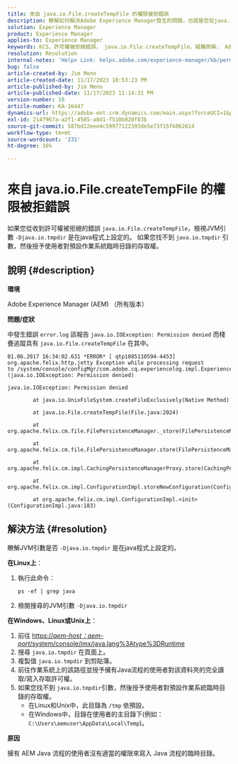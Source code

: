 ```yaml
---
title: 來自 java.io.File.createTempFile 的權限被拒錯誤
description: 瞭解如何解決Adobe Experience Manager發生的問題，也就是您從java.io.File.createTempFile收到許可權被拒的錯誤。
solution: Experience Manager
product: Experience Manager
applies-to: Experience Manager
keywords: KCS，許可權被拒絕錯誤， java.io.File.createTempFile，疑難排解， Adobe Experience Manager， AEM
resolution: Resolution
internal-notes: 'Helpx Link: helpx.adobe.com/experience-manager/kb/permission_denied_error_from_java_io_file.html'
bug: false
article-created-by: Jim Menn
article-created-date: 11/17/2023 10:53:23 PM
article-published-by: Jim Menn
article-published-date: 11/17/2023 11:14:31 PM
version-number: 10
article-number: KA-16447
dynamics-url: https://adobe-ent.crm.dynamics.com/main.aspx?forceUCI=1&pagetype=entityrecord&etn=knowledgearticle&id=d26c9815-9c85-ee11-8179-6045bd006268
exl-id: 2147967a-a2f1-4585-a8d1-f510b020f83b
source-git-commit: 587bd12eee4c59977122393de5e73f15f6062614
workflow-type: tm+mt
source-wordcount: '231'
ht-degree: 16%

---
```


# 來自 java.io.File.createTempFile 的權限被拒錯誤


如果您從收到許可權被拒絕的錯誤 `java.io.File.createTempFile`，檢視JVM引數 `-Djava.io.tmpdir` 是在java程式上設定的。 如果您找不到 `java.io.tmpdir` 引數，然後授予使用者對預設作業系統臨時目錄的存取權。

## 說明 {#description}


<b>環境</b>

Adobe Experience Manager (AEM) （所有版本）

<b>問題/症狀</b>

中發生錯誤 `error.log` 該報告 `java.io.IOException: Permission denied` 而棧疊追蹤具有 `java.io.File.createTempFile` 在其中。




```
01.06.2017 16:34:02.631 *ERROR* [ qtp1085110594-4453]  org.apache.felix.http.jetty Exception while processing request to /system/console/configMgr/com.adobe.cq.experiencelog.impl.ExperienceLogConfigServlet (java.io.IOException: Permission denied)

java.io.IOException: Permission denied

        at java.io.UnixFileSystem.createFileExclusively(Native Method)

        at java.io.File.createTempFile(File.java:2024)

        at org.apache.felix.cm.file.FilePersistenceManager._store(FilePersistenceManager.java:699)

        at org.apache.felix.cm.file.FilePersistenceManager.store(FilePersistenceManager.java:660)

        at org.apache.felix.cm.impl.CachingPersistenceManagerProxy.store(CachingPersistenceManagerProxy.java:242)

        at org.apache.felix.cm.impl.ConfigurationImpl.storeNewConfiguration(ConfigurationImpl.java:462)

        at org.apache.felix.cm.impl.ConfigurationImpl.<init>(ConfigurationImpl.java:183)
```







## 解決方法 {#resolution}


瞭解JVM引數是否 `-Djava.io.tmpdir` 是在java程式上設定的。

<b>在Linux上</b>：

1. 執行此命令：




   ```
   ps -ef | grep java
   ```


2. 檢閱搜尋的JVM引數 `-Djava.io.tmpdir`


<b>在Windows、Linux或Unix上</b>：

1. 前往 [https://*aem-host：aem-port*/system/console/jmx/java.lang%3Atype%3DRuntime](https://aem-host:aem-port/system/console/jmx/java.lang%3Atype%3DRuntime)
2. 搜尋 `java.io.tmpdir` 在頁面上。
3. 複製值 `java.io.tmpdir` 到剪貼簿。
4. 前往作業系統上的該路徑並授予擁有Java流程的使用者對該資料夾的完全讀取/寫入存取許可權。
5. 如果您找不到 `java.io.tmpdir`引數，然後授予使用者對預設作業系統臨時目錄的存取權。
   - 在Linux和Unix中，此目錄為 `/tmp` 依預設。
   - 在Windows中，目錄在使用者的主目錄下(例如： `C:\Users\aemuser\AppData\Local\Temp`)。


<b>原因</b>

擁有 AEM Java 流程的使用者沒有適當的權限來寫入 Java 流程的臨時目錄。

